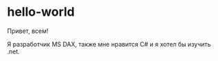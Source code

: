 # hello-world
Привет, всем!

Я разработчик MS DAX, также мне нравится C# и я хотел бы изучить .net.
